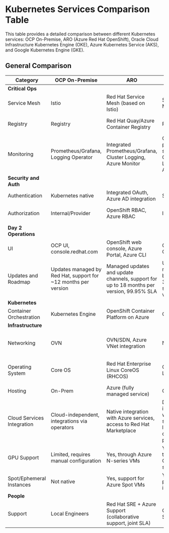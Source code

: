 # Kubernetes Services Comparison Table

This table provides a detailed comparison between different Kubernetes services: OCP On-Premise, ARO (Azure Red Hat OpenShift), Oracle Cloud Infrastructure Kubernetes Engine (OKE), Azure Kubernetes Service (AKS), and Google Kubernetes Engine (GKE).

## General Comparison

| Category | OCP On-Premise | ARO | Oracle | AKS | GKE |
|-----------|----------------|-----|--------|-----|-----|
| **Critical Ops** |||||
| Service Mesh | Istio | Red Hat Service Mesh (based on Istio) | Service Mesh | Istio/Linkerd/Open Service Mesh | Istio/Traffic Director/Cloud Service Mesh |
| Registry | Registry | Red Hat Quay/Azure Container Registry | Registry | Azure Container Registry | Artifact Registry/Container Registry |
| Monitoring | Prometheus/Grafana, Logging Operator | Integrated Prometheus/Grafana, Cluster Logging, Azure Monitor | OCI O&M platform services, OCI Logging Analytics | Azure Monitor, Container Insights | Cloud Monitoring, Cloud Logging, Cloud Trace |
| **Security and Auth** |||||
| Authentication | Kubernetes native | Integrated OAuth, Azure AD integration | Security | Azure AD Integration | Google Cloud IAM |
| Authorization | Internal/Provider | OpenShift RBAC, Azure RBAC | IAM | Azure RBAC, Kubernetes RBAC | IAM, Kubernetes RBAC, Binary Authorization |
| **Day 2 Operations** |||||
| UI | OCP UI, console.redhat.com | OpenShift web console, Azure Portal, Azure CLI | OKE Clusters UI | Azure Portal, Azure CLI | Google Cloud Console, Cloud SDK, GKE Hub |
| Updates and Roadmap | Updates managed by Red Hat, support for ~12 months per version | Managed updates and update channels, support for up to 18 months per version, 99.95% SLA | Updates managed by Oracle, 3-4 supported versions | Automated updates, support for N-2 versions, ~12 months lifecycle per version | Auto-upgrade, support for multiple versions, automated patching cycle, SLA up to 99.95% |
| **Kubernetes** |||||
| Container Orchestration | Kubernetes Engine | OpenShift Container Platform on Azure | OKE | Managed Kubernetes | Managed Kubernetes |
| **Infrastructure** |||||
| Networking | OVN | OVN/SDN, Azure VNet integration | Network | Azure CNI, Kubenet | VPC-native/kubenet, Cloud CDN, Cloud Load Balancing |
| Operating System | Core OS | Red Hat Enterprise Linux CoreOS (RHCOS) | Oracle Linux | Ubuntu, Windows Server (nodes) | Container-Optimized OS, Ubuntu, Windows Server (nodes) |
| Hosting | On-Prem | Azure (fully managed service) | OCI | Azure | Google Cloud Platform |
| Cloud Services Integration | Cloud-independent, integrations via operators | Native integration with Azure services, access to Red Hat Marketplace | Deep integration with OCI services, limited with other providers | Native integration with +200 Azure services, Azure Arc for multi-cloud services | Native integration with GCP services, Anthos for multi-cloud/on-prem |
| GPU Support | Limited, requires manual configuration | Yes, through Azure N-series VMs | Yes, through OCI GPU shapes | Yes, integration with Azure GPU VMs | Yes, native support for GPU and TPU |
| Spot/Ephemeral Instances | Not native | Yes, support for Azure Spot VMs | Yes, preemptible instances | Yes, Azure Spot VMs with VMSS integration | Yes, Spot VMs and Preemptible VMs |
| **People** |||||
| Support | Local Engineers | Red Hat SRE + Azure Support (collaborative support, joint SLA) | Oracle Support | Microsoft Azure Support | Google Cloud Support |
